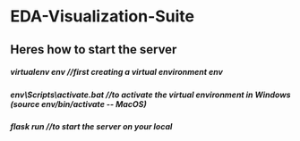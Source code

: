 # EDA-Visualization-Suite



## Heres how to start the server
##### virtualenv env  //first creating a virtual environment env
##### env\Scripts\activate.bat //to activate the virtual environment in Windows (source env/bin/activate -- MacOS)
##### flask run  //to start the server on your local
